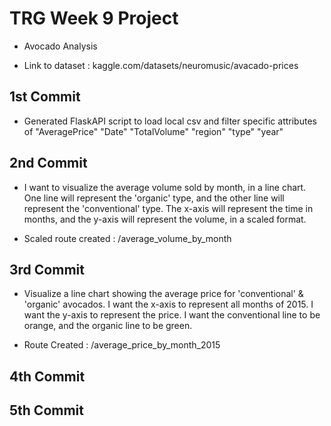 # TRG Week 9 Project

- Avocado Analysis

- Link to dataset : kaggle.com/datasets/neuromusic/avacado-prices

## 1st Commit

- Generated FlaskAPI script to load local csv and filter specific attributes of "AveragePrice" "Date" "TotalVolume" "region" "type" "year"

## 2nd Commit

- I want to visualize the average volume sold by month, in a line chart. One line will represent the 'organic' type, and the other line will represent the 'conventional' type. The x-axis will represent the time in months, and the y-axis will represent the volume, in a scaled format.

- Scaled route created : /average_volume_by_month

## 3rd Commit

- Visualize a line chart showing the average price for 'conventional' & 'organic' avocados. I want the x-axis to represent all months of 2015. I want the y-axis to represent the price. I want the conventional line to be orange, and the organic line to be green.

- Route Created : /average_price_by_month_2015

## 4th Commit

## 5th Commit

